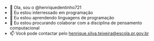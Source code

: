 - 👋 Ola, sou o @henriquedentinho721
- 👀 Eu estou interressado em programação
- 🌱 Eu estou aprendendo linguagens de programação
- 💞️ Eu estou procurando colaborar com a disciplina de pensamento computacional
- 📫 Você pode contactar pelo henrique.silva.teixeira@escola.pr.gov.br

<!---
henriquedentinho721/henriquedentinho721 is a ✨ special ✨ repository because its `README.md` (this file) appears on your GitHub profile.
You can click the Preview link to take a look at your changes.
--->
